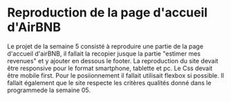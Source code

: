 **Reproduction de la page d'accueil d'AirBNB**
  ==========================================

Le projet de la semaine 5 consisté à reproduire une partie de la page d'accueil d'airBNB, il fallait la recopier jusque la partie "estimer mes revenues" et y ajouter en dessous le footer.
La reproduction du site devait être responsive pour le format smartphone, tablette et pc. Le Css devait être mobile first.
Pour le posiionnement il fallait utilisait flexbox si possible. Il fallait également que le site respecte les critères qualités donné dans le programmede la semaine 05.
